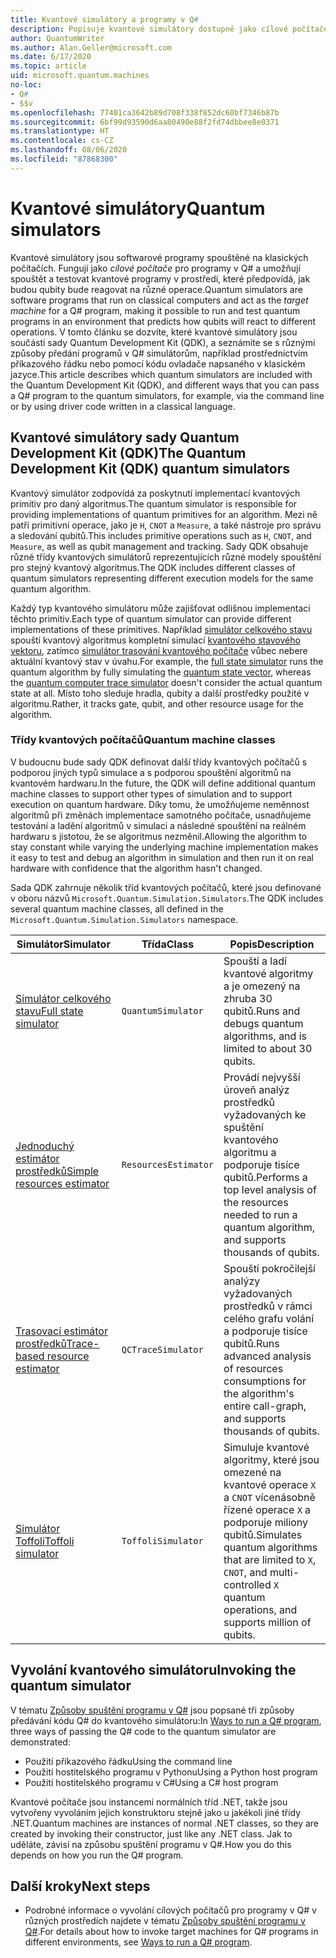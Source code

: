 ```yaml
---
title: Kvantové simulátory a programy v Q#
description: Popisuje kvantové simulátory dostupné jako cílové počítače pro programy v Q#.
author: QuantumWriter
ms.author: Alan.Geller@microsoft.com
ms.date: 6/17/2020
ms.topic: article
uid: microsoft.quantum.machines
no-loc:
- Q#
- $$v
ms.openlocfilehash: 77401ca3642b89d708f338f852dc60bf7346b87b
ms.sourcegitcommit: 6bf99d93590d6aa80490e88f2fd74dbbee8e0371
ms.translationtype: HT
ms.contentlocale: cs-CZ
ms.lasthandoff: 08/06/2020
ms.locfileid: "87868300"
---
```

# <a name="quantum-simulators"></a><span data-ttu-id="5fda2-103">Kvantové simulátory</span><span class="sxs-lookup"><span data-stu-id="5fda2-103">Quantum simulators</span></span>

<span data-ttu-id="5fda2-104">Kvantové simulátory jsou softwarové programy spouštěné na klasických počítačích. Fungují jako *cílové počítače* pro programy v Q# a umožňují spouštět a testovat kvantové programy v prostředí, které předpovídá, jak budou qubity bude reagovat na různé operace.</span><span class="sxs-lookup"><span data-stu-id="5fda2-104">Quantum simulators are software programs that run on classical computers and act as the *target machine* for a Q# program, making it possible to run and test quantum programs in an environment that predicts how qubits will react to different operations.</span></span> <span data-ttu-id="5fda2-105">V tomto článku se dozvíte, které kvantové simulátory jsou součástí sady Quantum Development Kit (QDK), a seznámíte se s různými způsoby předání programů v Q# simulátorům, například prostřednictvím příkazového řádku nebo pomocí kódu ovladače napsaného v klasickém jazyce.</span><span class="sxs-lookup"><span data-stu-id="5fda2-105">This article describes which quantum simulators are included with the Quantum Development Kit (QDK), and different ways that you can pass a Q# program to the quantum simulators, for example, via the command line or by using driver code written in a classical language.</span></span>  



## <a name="the-quantum-development-kit-qdk-quantum-simulators"></a><span data-ttu-id="5fda2-106">Kvantové simulátory sady Quantum Development Kit (QDK)</span><span class="sxs-lookup"><span data-stu-id="5fda2-106">The Quantum Development Kit (QDK) quantum simulators</span></span>

<span data-ttu-id="5fda2-107">Kvantový simulátor zodpovídá za poskytnutí implementací kvantových primitiv pro daný algoritmus.</span><span class="sxs-lookup"><span data-stu-id="5fda2-107">The quantum simulator is responsible for providing implementations of quantum primitives for an algorithm.</span></span> <span data-ttu-id="5fda2-108">Mezi ně patří primitivní operace, jako je `H`, `CNOT` a `Measure`, a také nástroje pro správu a sledování qubitů.</span><span class="sxs-lookup"><span data-stu-id="5fda2-108">This includes primitive operations such as `H`, `CNOT`, and `Measure`, as well as qubit management and tracking.</span></span> <span data-ttu-id="5fda2-109">Sady QDK obsahuje různé třídy kvantových simulátorů reprezentujících různé modely spouštění pro stejný kvantový algoritmus.</span><span class="sxs-lookup"><span data-stu-id="5fda2-109">The QDK includes different classes of quantum simulators representing different execution models for the same quantum algorithm.</span></span> 


<span data-ttu-id="5fda2-110">Každý typ kvantového simulátoru může zajišťovat odlišnou implementaci těchto primitiv.</span><span class="sxs-lookup"><span data-stu-id="5fda2-110">Each type of quantum simulator can provide different implementations of these primitives.</span></span> <span data-ttu-id="5fda2-111">Například [simulátor celkového stavu](xref:microsoft.quantum.machines.full-state-simulator) spouští kvantový algoritmus kompletní simulací [kvantového stavového vektoru](xref:microsoft.quantum.glossary#quantum-state), zatímco [simulátor trasování kvantového počítače](xref:microsoft.quantum.machines.qc-trace-simulator.intro) vůbec nebere aktuální kvantový stav v úvahu.</span><span class="sxs-lookup"><span data-stu-id="5fda2-111">For example, the [full state simulator](xref:microsoft.quantum.machines.full-state-simulator) runs the quantum algorithm by fully simulating the [quantum state vector](xref:microsoft.quantum.glossary#quantum-state), whereas the [quantum computer trace simulator](xref:microsoft.quantum.machines.qc-trace-simulator.intro) doesn't consider the actual quantum state at all.</span></span> <span data-ttu-id="5fda2-112">Místo toho sleduje hradla, qubity a další prostředky použité v algoritmu.</span><span class="sxs-lookup"><span data-stu-id="5fda2-112">Rather, it tracks gate, qubit, and other resource usage for the algorithm.</span></span>

### <a name="quantum-machine-classes"></a><span data-ttu-id="5fda2-113">Třídy kvantových počítačů</span><span class="sxs-lookup"><span data-stu-id="5fda2-113">Quantum machine classes</span></span>

<span data-ttu-id="5fda2-114">V budoucnu bude sady QDK definovat další třídy kvantových počítačů s podporou jiných typů simulace a s podporou spouštění algoritmů na kvantovém hardwaru.</span><span class="sxs-lookup"><span data-stu-id="5fda2-114">In the future, the QDK will define additional quantum machine classes to support other types of simulation and to support execution on quantum hardware.</span></span> <span data-ttu-id="5fda2-115">Díky tomu, že umožňujeme neměnnost algoritmů při změnách implementace samotného počítače, usnadňujeme testování a ladění algoritmů v simulaci a následné spouštění na reálném hardwaru s jistotou, že se algoritmus nezměnil.</span><span class="sxs-lookup"><span data-stu-id="5fda2-115">Allowing the algorithm to stay constant while varying the underlying machine implementation makes it easy to test and debug an algorithm in simulation and then run it on real hardware with confidence that the algorithm hasn't changed.</span></span>

<span data-ttu-id="5fda2-116">Sada QDK zahrnuje několik tříd kvantových počítačů, které jsou definované v oboru názvů `Microsoft.Quantum.Simulation.Simulators`.</span><span class="sxs-lookup"><span data-stu-id="5fda2-116">The QDK includes several quantum machine classes, all defined in the `Microsoft.Quantum.Simulation.Simulators` namespace.</span></span>

|<span data-ttu-id="5fda2-117">Simulátor</span><span class="sxs-lookup"><span data-stu-id="5fda2-117">Simulator</span></span> |<span data-ttu-id="5fda2-118">Třída</span><span class="sxs-lookup"><span data-stu-id="5fda2-118">Class</span></span>|<span data-ttu-id="5fda2-119">Popis</span><span class="sxs-lookup"><span data-stu-id="5fda2-119">Description</span></span>|
|-----|------|---|
|[<span data-ttu-id="5fda2-120">Simulátor celkového stavu</span><span class="sxs-lookup"><span data-stu-id="5fda2-120">Full state simulator</span></span>](xref:microsoft.quantum.machines.full-state-simulator)| `QuantumSimulator` | <span data-ttu-id="5fda2-121">Spouští a ladí kvantové algoritmy a je omezený na zhruba 30 qubitů.</span><span class="sxs-lookup"><span data-stu-id="5fda2-121">Runs and debugs quantum algorithms, and is limited to about 30 qubits.</span></span> |
|[<span data-ttu-id="5fda2-122">Jednoduchý estimátor prostředků</span><span class="sxs-lookup"><span data-stu-id="5fda2-122">Simple resources estimator</span></span>](xref:microsoft.quantum.machines.resources-estimator)| `ResourcesEstimator` | <span data-ttu-id="5fda2-123">Provádí nejvyšší úroveň analýz prostředků vyžadovaných ke spuštění kvantového algoritmu a podporuje tisíce qubitů.</span><span class="sxs-lookup"><span data-stu-id="5fda2-123">Performs a top level analysis of the resources needed to run a quantum algorithm, and supports thousands of qubits.</span></span>|
|[<span data-ttu-id="5fda2-124">Trasovací estimátor prostředků</span><span class="sxs-lookup"><span data-stu-id="5fda2-124">Trace-based resource estimator</span></span>](xref:microsoft.quantum.machines.qc-trace-simulator.intro)|  `QCTraceSimulator` |<span data-ttu-id="5fda2-125">Spouští pokročilejší analýzy vyžadovaných prostředků v rámci celého grafu volání a podporuje tisíce qubitů.</span><span class="sxs-lookup"><span data-stu-id="5fda2-125">Runs advanced analysis of resources consumptions for the algorithm's entire call-graph, and supports thousands of qubits.</span></span>|
|[<span data-ttu-id="5fda2-126">Simulátor Toffoli</span><span class="sxs-lookup"><span data-stu-id="5fda2-126">Toffoli simulator</span></span>](xref:microsoft.quantum.machines.toffoli-simulator)| `ToffoliSimulator` |<span data-ttu-id="5fda2-127">Simuluje kvantové algoritmy, které jsou omezené na kvantové operace `X` a `CNOT` vícenásobně řízené operace `X` a podporuje miliony qubitů.</span><span class="sxs-lookup"><span data-stu-id="5fda2-127">Simulates quantum algorithms that are limited to `X`, `CNOT`, and multi-controlled `X` quantum operations, and supports million of qubits.</span></span> |

## <a name="invoking-the-quantum-simulator"></a><span data-ttu-id="5fda2-128">Vyvolání kvantového simulátoru</span><span class="sxs-lookup"><span data-stu-id="5fda2-128">Invoking the quantum simulator</span></span>

<span data-ttu-id="5fda2-129">V tématu [Způsoby spuštění programu v Q#](xref:microsoft.quantum.guide.host-programs) jsou popsané tři způsoby předávání kódu Q# do kvantového simulátoru:</span><span class="sxs-lookup"><span data-stu-id="5fda2-129">In [Ways to run a Q# program](xref:microsoft.quantum.guide.host-programs), three ways of passing the Q# code to the quantum simulator are demonstrated:</span></span> 

* <span data-ttu-id="5fda2-130">Použití příkazového řádku</span><span class="sxs-lookup"><span data-stu-id="5fda2-130">Using the command line</span></span>
* <span data-ttu-id="5fda2-131">Použití hostitelského programu v Pythonu</span><span class="sxs-lookup"><span data-stu-id="5fda2-131">Using a Python host program</span></span>
* <span data-ttu-id="5fda2-132">Použití hostitelského programu v C#</span><span class="sxs-lookup"><span data-stu-id="5fda2-132">Using a C# host program</span></span>

<span data-ttu-id="5fda2-133">Kvantové počítače jsou instancemi normálních tříd .NET, takže jsou vytvořeny vyvoláním jejich konstruktoru stejně jako u jakékoli jiné třídy .NET.</span><span class="sxs-lookup"><span data-stu-id="5fda2-133">Quantum machines are instances of normal .NET classes, so they are created by invoking their constructor, just like any .NET class.</span></span> <span data-ttu-id="5fda2-134">Jak to uděláte, závisí na způsobu spuštění programu v Q#.</span><span class="sxs-lookup"><span data-stu-id="5fda2-134">How you do this depends on how you run the Q# program.</span></span>

## <a name="next-steps"></a><span data-ttu-id="5fda2-135">Další kroky</span><span class="sxs-lookup"><span data-stu-id="5fda2-135">Next steps</span></span>

* <span data-ttu-id="5fda2-136">Podrobné informace o vyvolání cílových počítačů pro programy v Q# v různých prostředích najdete v tématu [Způsoby spuštění programu v Q#](xref:microsoft.quantum.guide.host-programs).</span><span class="sxs-lookup"><span data-stu-id="5fda2-136">For details about how to invoke target machines for Q# programs in different environments, see [Ways to run a Q# program](xref:microsoft.quantum.guide.host-programs).</span></span>
